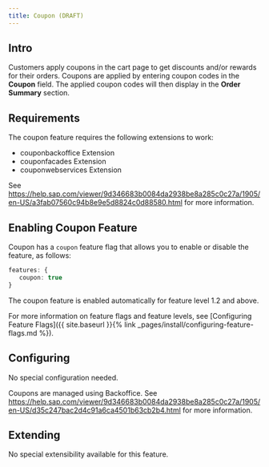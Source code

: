 ```yaml
---
title: Coupon (DRAFT)
---
```


## Intro

Customers apply coupons in the cart page to get discounts and/or rewards for their orders. Coupons are applied by entering coupon codes in the **Coupon** field. The applied coupon codes will then display in the **Order Summary** section. 

## Requirements

The coupon feature requires the following extensions to work:
- couponbackoffice Extension 
- couponfacades Extension 
- couponwebservices Extension 

See https://help.sap.com/viewer/9d346683b0084da2938be8a285c0c27a/1905/en-US/a3fab07560c94b8e9e5d8824c0d88580.html for more information.

## Enabling Coupon Feature

Coupon has a `coupon` feature flag that allows you to enable or disable the feature, as follows:

```typescript
features: {
   coupon: true
}
```

The coupon feature is enabled automatically for feature level 1.2 and above.

For more information on feature flags and feature levels, see [Configuring Feature Flags]({{ site.baseurl }}{% link _pages/install/configuring-feature-flags.md %}).

## Configuring

No special configuration needed.

Coupons are managed using Backoffice. See https://help.sap.com/viewer/9d346683b0084da2938be8a285c0c27a/1905/en-US/d35c247bac2d4c91a6ca4501b63cb2b4.html for more information.

## Extending

No special extensibility available for this feature. 

